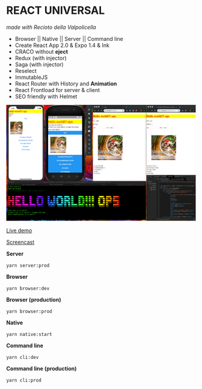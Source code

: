 REACT UNIVERSAL
===
*made with Recioto della Valpolicella*

* Browser || Native || Server || Command line
* Create React App 2.0 & Expo 1.4 & Ink
* CRACO without **eject**
* Redux (with injector)
* Saga (with injector)
* Reselect
* ImmutableJS
* React Router with History and **Animation**
* React Frontload for server & client
* SEO friendly with Helmet

![](./screenshot.jpg)

[Live demo](https://martinpham.gitlab.io/react-universal/)

[Screencast](https://youtu.be/FGLXWDszOF4)


**Server**

```
yarn server:prod
```

**Browser**

```
yarn browser:dev
```

**Browser (production)**

```
yarn browser:prod
```

**Native**

```
yarn native:start
```

**Command line**

```
yarn cli:dev
```

**Command line (production)**

```
yarn cli:prod
```
